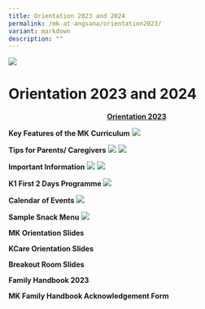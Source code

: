 ```yaml
---
title: Orientation 2023 and 2024
permalink: /mk-at-angsana/orientation2023/
variant: markdown
description: ""
---
```

![](/images/MK-Angsana.jpg)


Orientation 2023 and 2024
==================
<center><b><u> Orientation 2023 </u></b></center>

<b>Key Features of the MK Curriculum</b>
![](/images/9__Key_Features_of_the_MK_Curriculum.jpg)

<b>Tips for Parents/ Caregivers</b>
![](/images/8a__Tips_for_parents_caregivers.jpg)
![](/images/8b__Tips_for_parents_caregivers.jpg)

<b>Important Information</b>
![](/images/6a__Important_Information__K1_.jpg)
![](/images/6b__Important_Information__K2_.jpg)

<b>K1 First 2 Days Programme</b>
![](/images/4__First_2_Days_Programme_Nov.png)

<b>Calendar of Events</b>
![](/images/5__Calendar_of_Events__Term_1_.png)

<b>Sample Snack Menu</b>
![](/images/7__Sample_Snack_Menu.png)



<b>MK Orientation Slides</b>
[](/files/1__MK_Orientation_Slides_2023.pdf)

<b>KCare Orientation Slides</b>
[](/files/2__KCare_Orientation_Slides_2023.pdf)

<b>Breakout Room Slides</b>
[](/files/3__Breakout_Room_Slides.pdf)

<b>Family Handbook 2023</b>
[](/files/10__Family_Handbook_2023.pdf)

<b>MK Family Handbook Acknowledgement Form</b>
[](/files/11__MK_Family_Handbook_Acknowledgement_Form.pdf)